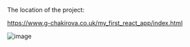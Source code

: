 The location of the project:

https://www.g-chakirova.co.uk/my_first_react_app/index.html

![image](https://github.com/DrGC70/movieland/assets/123336389/c56e759f-d342-48a3-838d-33a417b3ccf8)
